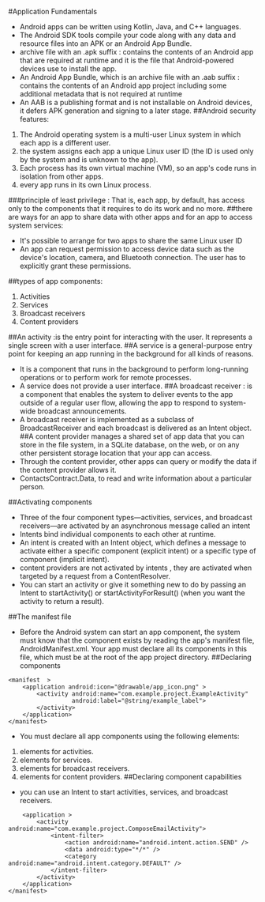 #Application Fundamentals 
* Android apps can be written using Kotlin, Java, and C++ languages.
* The Android SDK tools compile your code along with any data and resource files into an APK or an Android App Bundle.
* archive file with an .apk suffix : contains the contents of an Android app that are required at runtime and it is the file that Android-powered devices use to install the app.
* An Android App Bundle, which is an archive file with an .aab suffix : contains the contents of an Android app project including some additional metadata that is not required at runtime
* An AAB is a publishing format and is not installable on Android devices, it defers APK generation and signing to a later stage.
##Android security features:
1. The Android operating system is a multi-user Linux system in which each app is a different user.
2. the system assigns each app a unique Linux user ID (the ID is used only by the system and is unknown to the app).
3. Each process has its own virtual machine (VM), so an app's code runs in isolation from other apps.
4. every app runs in its own Linux process.

###principle of least privilege : That is, each app, by default, has access only to the components that it requires to do its work and no more.
##there are ways for an app to share data with other apps and for an app to access system services:
* It's possible to arrange for two apps to share the same Linux user ID
* An app can request permission to access device data such as the device's location, camera, and Bluetooth connection. The user has to explicitly grant these permissions.

##types of app components:
1. Activities
2. Services
3. Broadcast receivers
4. Content providers

##An activity :is the entry point for interacting with the user. It represents a single screen with a user interface.
##A service is a general-purpose entry point for keeping an app running in the background for all kinds of reasons.
* It is a component that runs in the background to perform long-running operations or to perform work for remote processes.
* A service does not provide a user interface. 
##A broadcast receiver : is a component that enables the system to deliver events to the app outside of a regular user flow, allowing the app to respond to system-wide broadcast announcements.
* A broadcast receiver is implemented as a subclass of BroadcastReceiver and each broadcast is delivered as an Intent object. 
##A content provider manages a shared set of app data that you can store in the file system, in a SQLite database, on the web, or on any other persistent storage location that your app can access. 
* Through the content provider, other apps can query or modify the data if the content provider allows it.
* ContactsContract.Data, to read and write information about a particular person.

##Activating components
* Three of the four component types—activities, services, and broadcast receivers—are activated by an asynchronous message called an intent
* Intents bind individual components to each other at runtime.
* An intent is created with an Intent object, which defines a message to activate either a specific component (explicit intent) or a specific type of component (implicit intent).
*  content providers are not activated by intents ,  they are activated when targeted by a request from a ContentResolver. 
* You can start an activity or give it something new to do by passing an Intent to startActivity() or startActivityForResult() (when you want the activity to return a result).

##The manifest file
* Before the Android system can start an app component, the system must know that the component exists by reading the app's manifest file, AndroidManifest.xml. Your app must declare all its components in this file, which must be at the root of the app project directory.
##Declaring components

```<?xml version="1.0" encoding="utf-8"?>
<manifest  >
    <application android:icon="@drawable/app_icon.png" >
        <activity android:name="com.example.project.ExampleActivity"
                  android:label="@string/example_label">
        </activity>
    </application>
</manifest>
```

* You must declare all app components using the following elements:
1. <activity> elements for activities.
2. <service> elements for services.
3. <receiver> elements for broadcast receivers.
4. <provider> elements for content providers.
##Declaring component capabilities
* you can use an Intent to start activities, services, and broadcast receivers.

```<manifest >
    <application >
        <activity android:name="com.example.project.ComposeEmailActivity">
            <intent-filter>
                <action android:name="android.intent.action.SEND" />
                <data android:type="*/*" />
                <category android:name="android.intent.category.DEFAULT" />
            </intent-filter>
        </activity>
    </application>
</manifest>
```














